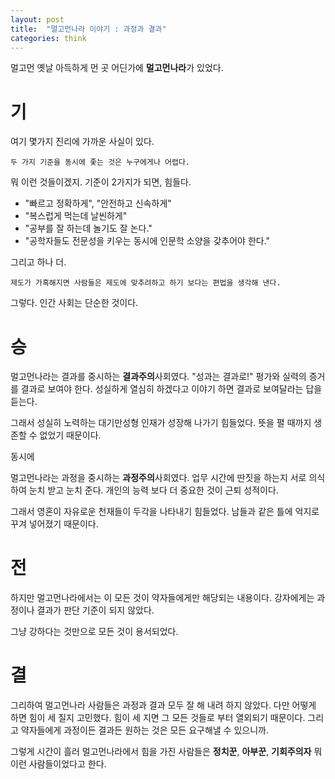 ```yaml
---
layout: post
title:  "멀고먼나라 이야기 : 과정과 결과"
categories: think
---
```



멀고먼 옛날 아득하게 먼 곳 어딘가에 **멀고먼나라**가 있었다.

기
=====

여기 몇가지 진리에 가까운 사실이 있다. 

	두 가지 기준을 동시에 좇는 것은 누구에게나 어렵다.

뭐 이런 것들이겠지. 기준이 2가지가 되면, 힘들다. 

* "빠르고 정확하게", "안전하고 신속하게"
* "복스럽게 먹는데 날씬하게"
* "공부를 잘 하는데 놀기도 잘 논다."
* "공학자들도 전문성을 키우는 동시에 인문학 소양을 갖추어야 한다."

그리고 하나 더.

	제도가 가혹해지면 사람들은 제도에 맞추려하고 하기 보다는 편법을 생각해 낸다. 

그렇다. 인간 사회는 단순한 것이다. 

승
=====

멀고먼나라는 결과를 중시하는 **결과주의**사회였다. "성과는 결과로!" 평가와 실력의 증거를 결과로 보여야 한다. 성실하게 열심히 하겠다고 이야기 하면 결과로 보여달라는 답을 듣는다.

그래서 성실히 노력하는 대기만성형 인재가 성장해 나가기 힘들었다. 뜻을 펼 때까지 생존할 수 없었기 때문이다.

동시에

멀고먼나라는 과정을 중시하는 **과정주의**사회였다. 업무 시간에 딴짓을  하는지 서로 의식하여 눈치 받고 눈치 준다. 개인의 능력 보다 더 중요한 것이 근퇴 성적이다. 

그래서 영혼이 자유로운 천재들이 두각을 나타내기 힘들었다. 남들과 같은 틀에 억지로 꾸겨 넣어졌기 때문이다. 

전
=====

하지만  멀고먼나라에서는 이 모든 것이 약자들에게만 해당되는 내용이다. 강자에게는 과정이나 결과가 판단 기준이 되지 않았다. 

그냥 강하다는 것만으로 모든 것이 용서되었다. 

결
=====


그리하여 멀고먼나라 사람들은 과정과 결과 모두 잘 해 내려 하지 않았다. 다만 어떻게 하면 힘이 세 질지 고민했다. 힘이 세 지면 그 모든 것들로 부터 열외되기 때문이다. 그리고 약자들에게 과정이든 결과든 원하는 것은 모든 요구해낼 수 있으니까. 

그렇게 시간이 흘러 멀고먼나라에서 힘을 가진 사람들은 **정치꾼**, **아부꾼**, **기회주의자** 뭐 이런 사람들이었다고 한다.

